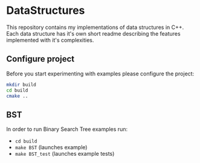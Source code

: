 # DataStructures
This repository contains my implementations of data structures in C++.  
Each data structure has it's own short readme describing the features implemented with it's complexities.

## Configure project
Before you start experimenting with examples please configure the project:
```bash
mkdir build
cd build
cmake ..
```
## BST
In order to run Binary Search Tree examples run:
- `cd build`
- `make BST` (launches example)
- `make BST_test` (launches example tests)
